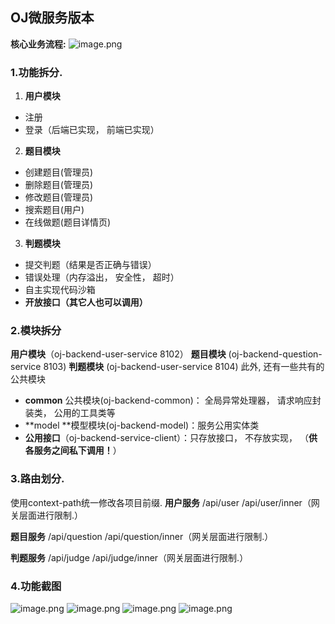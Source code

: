 ## OJ微服务版本
**核心业务流程:**
![image.png](https://cdn.nlark.com/yuque/0/2024/png/34300248/1713068236701-03800aab-2ab7-463d-adc2-40d9957ae818.png#averageHue=%23fafafa&clientId=u09e35dd8-f35f-4&from=paste&height=571&id=u390a63ed&originHeight=756&originWidth=1097&originalType=binary&ratio=1.3249999284744263&rotation=0&showTitle=false&size=113819&status=done&style=none&taskId=uaa6038ce-106b-4fe9-b940-32aa09f209d&title=&width=827.924572994551)

### 1.功能拆分.

1. **用户模块**
- 注册
- 登录（后端已实现， 前端已实现）
2. **题目模块**
- 创建题目(管理员)
- 删除题目(管理员)
- 修改题目(管理员)
- 搜索题目(用户)
- 在线做题(题目详情页)
3. **判题模块**
- 提交判题（结果是否正确与错误）
- 错误处理（内存溢出， 安全性， 超时）
- 自主实现代码沙箱
- **开放接口（其它人也可以调用）**


### 2.模块拆分
**用户模块**（oj-backend-user-service 8102）
**题目模块**  (oj-backend-question-service 8103)
**判题模块**  (oj-backend-user-service 8104)
此外, 还有一些共有的公共模块

- **common** 公共模块(oj-backend-common)： 全局异常处理器， 请求响应封装类， 公用的工具类等
- **model **模型模块(oj-backend-model)：服务公用实体类
- **公用接口**（oj-backend-service-client）：只存放接口， 不存放实现， （**供各服务之间私下调用！**）

### 3.路由划分.
使用context-path统一修改各项目前缀.
**用户服务**
/api/user
/api/user/inner（网关层面进行限制.）

**题目服务**
/api/question
/api/question/inner（网关层面进行限制.）

**判题服务**
/api/judge
/api/judge/inner（网关层面进行限制.）

### 4.功能截图
![image.png](https://cdn.nlark.com/yuque/0/2024/png/34300248/1713169851595-97e3aeb3-acb0-4a09-9112-2156bb829540.png#averageHue=%23f9f8f8&clientId=u8f16d3c7-8277-4&from=paste&height=646&id=u72d4e0d5&originHeight=856&originWidth=1910&originalType=binary&ratio=1.3249999284744263&rotation=0&showTitle=false&size=309920&status=done&style=none&taskId=u821c8054-3ec2-4454-8784-68f63c314eb&title=&width=1441.5095117772037)
![image.png](https://cdn.nlark.com/yuque/0/2024/png/34300248/1713169867606-dcc00152-7f6f-4ce2-88c8-669eb346fb3a.png#averageHue=%23fbfbfb&clientId=u8f16d3c7-8277-4&from=paste&height=653&id=u759516f1&originHeight=865&originWidth=1920&originalType=binary&ratio=1.3249999284744263&rotation=0&showTitle=false&size=62365&status=done&style=none&taskId=u8bf21568-f220-4433-9626-ea19c68b775&title=&width=1449.0566819959324)
![image.png](https://cdn.nlark.com/yuque/0/2024/png/34300248/1713169976480-8595aaf4-4ec6-480d-8b1a-11b351363b20.png#averageHue=%23b8b8b8&clientId=u8f16d3c7-8277-4&from=paste&height=643&id=ua65ca3b3&originHeight=852&originWidth=1915&originalType=binary&ratio=1.3249999284744263&rotation=0&showTitle=false&size=55340&status=done&style=none&taskId=u4a1f2652-4573-4e5f-8bb5-264768eee82&title=&width=1445.283096886568)
![image.png](https://cdn.nlark.com/yuque/0/2024/png/34300248/1713170308400-a6d70d3c-80cf-4304-9595-5d9af2a8c3ee.png#averageHue=%23fbfaf9&clientId=u8f16d3c7-8277-4&from=paste&height=650&id=u38140a68&originHeight=861&originWidth=1886&originalType=binary&ratio=1.3249999284744263&rotation=0&showTitle=false&size=105868&status=done&style=none&taskId=u00b63ab2-1a66-42af-97f6-e2209bb52b7&title=&width=1423.3963032522545)
